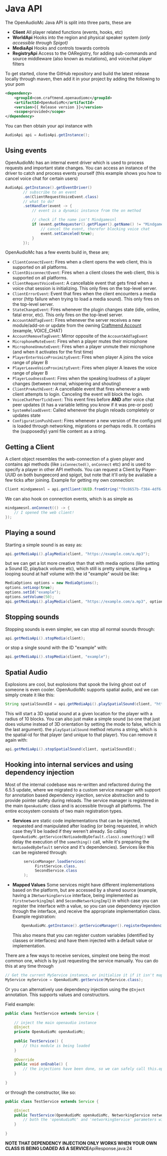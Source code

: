 [//]: # (TITLE:Java API)
[//]: # (ICON:fab fa-java)
[//]: # (DESCRIPTION:Using the java API to build awesome shit)
[//]: # (TAGS:java,api,technical,documentation,events,packets,maven,gradle,nerds)

# Java API
The OpenAudioMc Java API is split into three parts, these are
 - **Client** All player related functions (events, hooks, etc)
 - **WorldApi** Hooks into the region and physical speaker system *(only accessible through Spigot)*
 - **MediaApi** Hooks and controls towards controls
 - **RegistryApi** Access to the OARegistry, for adding sub-commands and source middleware (also known as mutations), and voicechat player filters
 
To get started, clone the GitHub repository and build the latest release locally through maven, then add it in your project by adding the following to your pom
```xml
<dependency>
    <groupId>com.craftmend.openaudiomc</groupId>
    <artifactId>OpenAudioMc</artifactId>
    <version>{{ Release version }}</version>
    <scope>provided</scope>
</dependency>
```

You can then obtain your api instance with
```java
AudioApi api = AudioApi.getInstance();
```

## Using events
OpenAudioMc has an internal event driver which is used to process requests and important state changes.
You can access an instance of the driver to catch and process events yourself (this example shows you how to cancel voice chat for certain users)
```java
AudioApi.getInstance().getEventDriver()
        // subscribe to an event
        .on(ClientRequestVoiceEvent.class)
        // what to do?
        .setHandler(event -> {
            // event is a dynamic instance from the on method

            // check if the name isn't Mindgamesnl
            if (event.getRequester().getPlayer().getName() != "Mindgamesnl") {
                // cancel the event, therefor blocking voice chat
                event.setCanceled(true);
            }
        });
```

OpenAudioMc has a few events build in, these are;
 - `ClientConnectEvent`: Fires when a client opens the web client, this is supported on all platforms.
 - `ClientDisconnectEvent`: Fires when a client closes the web client, this is supported on all platforms.
 - `ClientRequestVoiceEvent`: A cancellable event that gets fired when a voice chat session is initializing. This only fires on the top-level server.
 - `ClientErrorEvent`: Event that fires when the client encounters a media error (http failure when trying to load a media sound). This only fires on the top-level server.
 - `StateChangeEvent`: Fires whenever the plugin changes state (idle, online, fatal error, etc). This only fires on the top-level server.
 - `AccountAddTagEvent`: Fires whenever the server receives a new module/add-on or update from the owning [Craftmend Account](account.md) (example, VOICE_CHAT)
 - `AccountRemoveTagEvent`: Mirror opposite of the `AccountAddTagEvent`
 - `MicrophoneMuteEvent`: Fires when a player mutes their microphone
 - `MicrophoneUnmuteEvent`: Fires when a player unmute their microphone (and when it activates for the first time)
 - `PlayerEnterVoiceProximityEvent`: Fires when player A joins the voice range of player B
 - `PlayerLeaveVoiceProximityEvent`: Fires when player A leaves the voice range of player B
 - `PlayerLoudnessEvent`: Fires when the speaking loudness of a player changes (between normal, whispering and shouting)
 - `ClientPreAuthEvent`: A cancellable event that fires whenever a web client attempts to login. Canceling the event will block the login.
 - `VoiceChatPeerTickEvent`: This event fires before **AND** after voice chat peer updates (it has a variable letting you know if it was pre-or post)
 - `SystemReloadEvent`: Called whenever the plugin reloads completely or updates state
 - `ConfigurationPushEvent`: Fires whenever a new version of the config.yml is loaded through networking, migrations or perhaps redis. It contains the (supposedly) yaml file content as a string.

## Getting a Client
A client object resembles the web-connection of a given player and contains api methods (like `isConnected()`, `onConnect` etc) and is used to specify a player in other API methods.
You can request a Client by Player-UUID on both bungeecord and spigot, but note that it'll only be available a few ticks after joining. Example for getting my own connection:
```java
Client mindgamesnl = api.getClient(UUID.fromString("f0c8657b-f384-4df6-9d66-e9f36c36ce8a"));
```
We can also hook on connection events, which is as simple as
```java
mindgamesnl.onConnect(() -> {
    // I opened the web client!
});
```

## Playing a sound
Starting a simple sound is as easy as:
```java
api.getMediaApi().playMedia(client, "https://example.com/a.mp3");
```
but we can get a lot more creative than that with media options (like setting a Sound ID, playback volume etc), which still is pretty simple, starting a looping sound at half volume with the id "example" would be like:
```java
MediaOptions options = new MediaOptions();
options.setLoop(true);
options.setId("example");
options.setVolume(50);
api.getMediaApi().playMedia(client, "https://example.com/a.mp3", options);
```

## Stopping sounds
Stopping sounds is even simpler, we can stop all normal sounds through:
```java
api.getMediaApi().stopMedia(client);
```
or stop a single sound with the ID "example" with:
```java
api.getMediaApi().stopMedia(client, "example");
```

## Spatial Audio
Explosions are cool, but explosions that spook the living ghost out of someone is even cooler. OpenAudioMc supports spatial audio, and we can simply create it like this:
```java
String spatialSoundId = api.getMediaApi().playSpatialSound(client, "https://example.com/a.mp3", x, y, z, 10, true);
```
This will start a 3D spatial sound at a given location for the player with a radius of 10 blocks. You can also just make a simple sound (so one that just does volume instead of 3D orientation by setting the mode to false, which is the last argument).
the `playSpatialSound` method returns a string, which is the spatial-id for that player (and unique to that player). You can remove it again with:
```java
api.getMediaApi().stopSpatialSound(client, spatialSoundId);
```

## Hooking into internal services and using dependency injection
Most of the internal codebase was re-written and refactored during the 6.5.5 update, where we migrated to a custom service manager with support for annotation based dependency injection, service abstraction and to provide pointer safety during reloads.
The service manager is registered in the main `OpenAudioMc` class and is accessible through all platforms. The entire ecosystem consists of two main registration types.

- **Services** are static code implementations that can be injected, requested and manipulated after loading (or being requested, in which case they'll be loaded if they weren't already. So calling `OpenAudioMc.getService(NotLoadedByDefault.class).something()` will delay the execution of the `something()` call, while it's preparing the `NotLoadedByDefault` service and it's dependencies). Services like this can be registered through:
  ```java
       serviceManager.loadServices(
            FirstService.class,
            SecondService.class
       );
    ```
- **Mapped Values** Some services might have different implementations based on the platform, but are accessed by a shared source (example, having a `INetworkingService` interface, being implemented as `FirstnetworkingImpl` and `SecondNetworkingImpl`) in which case you can register the interface with a value, so you can use dependency injection through the interface, and receive the appropriate implementation class. Example registration:
    ```java
        OpenAudioMc.getInstance().getServiceManager().registerDependency(TaskService.class, invoker.getTaskProvider());
    ```
    This also means that you can register custom variables (identified by classes or interfaces) and have them injected with a default value or implementation.

There are a few ways to receive services, simplest one being the most common one, which is by just requesting the service manually. You can do this at any time through
```java
// Get the current MyService instance, or initialize it if it isn't mapped yet
MyService myService = OpenAudioMc.getService(MyService.class);
```

Or you can alternatively use dependency injection using the `@Inject` annotation. This supports values and constructors.

Field example:
```java
public class TestService extends Service {
    
    // inject the main openaudio instance
    @Inject
    private OpenAudioMc openAudioMc;
    
    public TestService() {
        // this module is being loaded
    }
    
    @Override
    public void onEnable() {
        // the injections have been done, so we can safely call this.openAudioMc
    }
    
}
```

or through the constructor, like so:
```java
public class TestService extends Service {

    @Inject
    public TestService(OpenAudioMc openAudioMc, NetworkingService networkingService) {
        // both the 'openAudioMc' and 'networkingService' parameters will be injected during init
    }
    
}
```

**NOTE THAT DEPENDENCY INJECTION ONLY WORKS WHEN YOUR OWN CLASS IS BEING LOADED AS A SERVICE**ApiResponse.java:24
